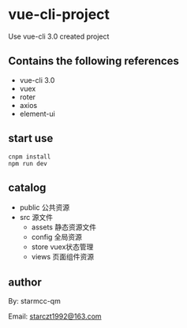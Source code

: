 # vue-cli-project

Use vue-cli 3.0 created project

## Contains the following references

- vue-cli 3.0
- vuex
- roter
- axios
- element-ui


## start use

```shell
cnpm install
npm run dev
```

## catalog

* public 公共资源
* src 源文件
	* assets 静态资源文件
	* config 全局资源
	* store vuex状态管理
	* views 页面组件资源

## author

By: starmcc-qm

Email: starczt1992@163.com